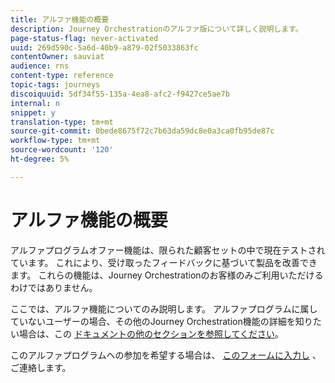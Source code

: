 ```yaml
---
title: アルファ機能の概要
description: Journey Orchestrationのアルファ版について詳しく説明します。
page-status-flag: never-activated
uuid: 269d590c-5a6d-40b9-a879-02f5033863fc
contentOwner: sauviat
audience: rns
content-type: reference
topic-tags: journeys
discoiquuid: 5df34f55-135a-4ea8-afc2-f9427ce5ae7b
internal: n
snippet: y
translation-type: tm+mt
source-git-commit: 0bede8675f72c7b63da59dc8e0a3ca0fb95de87c
workflow-type: tm+mt
source-wordcount: '120'
ht-degree: 5%

---
```



# アルファ機能の概要

アルファプログラムオファー機能は、限られた顧客セットの中で現在テストされています。 これにより、受け取ったフィードバックに基づいて製品を改善できます。 これらの機能は、Journey Orchestrationのお客様のみご利用いただけるわけではありません。

ここでは、アルファ機能についてのみ説明します。 アルファプログラムに属していないユーザーの場合、その他のJourney Orchestration機能の詳細を知りたい場合は、この [ドキュメントの他のセクションを参照してください](../../journey-orchestration-home.md)。

このアルファプログラムへの参加を希望する場合は、 [このフォームに入力し](https://forms.office.com/Pages/ResponsePage.aspx?id=Wht7-jR7h0OUrtLBeN7O4RuhNDklrkhHrsBisppjRThURDJTTUxWSTBJQU1OSTBTVjMwUDRIQURDNS4u) 、ご連絡します。


